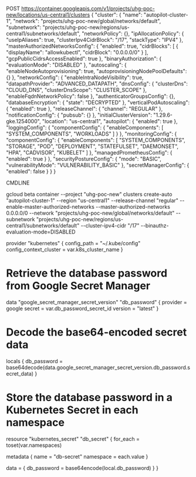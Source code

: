 POST https://container.googleapis.com/v1/projects/uhg-poc-new/locations/us-central1/clusters
{
  "cluster": {
    "name": "autopilot-cluster-1",
    "network": "projects/uhg-poc-new/global/networks/default",
    "subnetwork": "projects/uhg-poc-new/regions/us-central1/subnetworks/default",
    "networkPolicy": {},
    "ipAllocationPolicy": {
      "useIpAliases": true,
      "clusterIpv4CidrBlock": "/17",
      "stackType": "IPV4"
    },
    "masterAuthorizedNetworksConfig": {
      "enabled": true,
      "cidrBlocks": [
        {
          "displayName": "allowkubectl",
          "cidrBlock": "0.0.0.0/0"
        }
      ],
      "gcpPublicCidrsAccessEnabled": true
    },
    "binaryAuthorization": {
      "evaluationMode": "DISABLED"
    },
    "autoscaling": {
      "enableNodeAutoprovisioning": true,
      "autoprovisioningNodePoolDefaults": {}
    },
    "networkConfig": {
      "enableIntraNodeVisibility": true,
      "datapathProvider": "ADVANCED_DATAPATH",
      "dnsConfig": {
        "clusterDns": "CLOUD_DNS",
        "clusterDnsScope": "CLUSTER_SCOPE"
      },
      "enableFqdnNetworkPolicy": false
    },
    "authenticatorGroupsConfig": {},
    "databaseEncryption": {
      "state": "DECRYPTED"
    },
    "verticalPodAutoscaling": {
      "enabled": true
    },
    "releaseChannel": {
      "channel": "REGULAR"
    },
    "notificationConfig": {
      "pubsub": {}
    },
    "initialClusterVersion": "1.29.6-gke.1254000",
    "location": "us-central1",
    "autopilot": {
      "enabled": true
    },
    "loggingConfig": {
      "componentConfig": {
        "enableComponents": [
          "SYSTEM_COMPONENTS",
          "WORKLOADS"
        ]
      }
    },
    "monitoringConfig": {
      "componentConfig": {
        "enableComponents": [
          "SYSTEM_COMPONENTS",
          "STORAGE",
          "POD",
          "DEPLOYMENT",
          "STATEFULSET",
          "DAEMONSET",
          "HPA",
          "CADVISOR",
          "KUBELET"
        ]
      },
      "managedPrometheusConfig": {
        "enabled": true
      }
    },
    "securityPostureConfig": {
      "mode": "BASIC",
      "vulnerabilityMode": "VULNERABILITY_BASIC"
    },
    "secretManagerConfig": {
      "enabled": false
    }
  }
}



CMDLINE 

gcloud beta container --project "uhg-poc-new" clusters create-auto "autopilot-cluster-1" --region "us-central1" --release-channel "regular" --enable-master-authorized-networks --master-authorized-networks 0.0.0.0/0 --network "projects/uhg-poc-new/global/networks/default" --subnetwork "projects/uhg-poc-new/regions/us-central1/subnetworks/default" --cluster-ipv4-cidr "/17" --binauthz-evaluation-mode=DISABLED


provider "kubernetes" {
  config_path            = "~/.kube/config"
  config_context_cluster = var.k8s_cluster_name
}

# Retrieve the database password from Google Secret Manager
data "google_secret_manager_secret_version" "db_password" {
  provider = google
  secret   = var.db_password_secret_id
  version  = "latest"
}

# Decode the base64-encoded secret data
locals {
  db_password = base64decode(data.google_secret_manager_secret_version.db_password.secret_data)
}



# Store the database password in a Kubernetes Secret in each namespace
resource "kubernetes_secret" "db_secret" {
  for_each = toset(var.namespaces)

  metadata {
    name      = "db-secret"
    namespace = each.value
  }

  data = {
    db_password = base64encode(local.db_password)
  }
}






